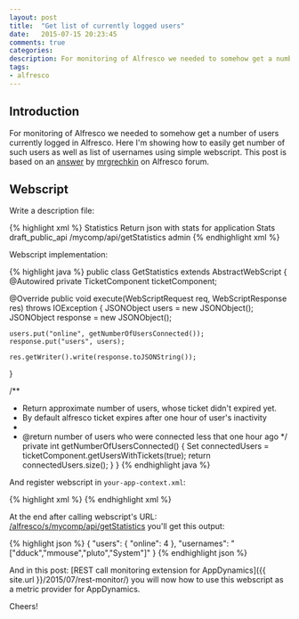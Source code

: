```yaml
---
layout: post
title:  "Get list of currently logged users"
date:   2015-07-15 20:23:45
comments: true
categories:
description: For monitoring of Alfresco we needed to somehow get a number of users currently logged in Alfresco. Here I'm showing how to easily get number of such users as well as list of usernames using simple webscript.
tags: 
- alfresco
---
```


## Introduction

For monitoring of Alfresco we needed to somehow get a number of users currently logged in Alfresco. Here I'm showing how to easily get number of such users as well as list of usernames using simple webscript. This post is based on an [answer](https://forums.alfresco.com/comment/77448#comment-77448) by [mrgrechkin](https://forums.alfresco.com/users/mrgrechkinn) on Alfresco forum.

## Webscript

Write a description file: 

{% highlight xml %}
<webscript>
  <shortname>Statistics</shortname>
  <description>
    Return json with stats for application
  </description>
  <format default="json"/>
  <family>Stats</family>
  <lifecycle>draft_public_api</lifecycle>
  <url>/mycomp/api/getStatistics</url>
  <authentication>admin</authentication>
</webscript>
{% endhighlight xml %}

Webscript implementation:

{% highlight java %}
public class GetStatistics extends AbstractWebScript
{
  @Autowired
  private TicketComponent ticketComponent;

  @Override
  public void execute(WebScriptRequest req, WebScriptResponse res) throws IOException
  {
    JSONObject users = new JSONObject();
    JSONObject response = new JSONObject();

    users.put("online", getNumberOfUsersConnected());
    response.put("users", users);

    res.getWriter().write(response.toJSONString());
  }

  /**
   * Return approximate number of users, whose ticket didn't expired yet. 
   * By default alfresco ticket expires after one hour of user's inactivity
   *
   * @return number of users who were connected less that one hour ago
   */
  private int getNumberOfUsersConnected()
  {
    Set<String> connectedUsers = ticketComponent.getUsersWithTickets(true);
    return connectedUsers.size();
  }
}
{% endhighlight java %}

And register webscript in `your-app-context.xml`:

{% highlight xml %}
<bean id="webscript.com.mycomp.myapp.getStatistics.get"
        class="cern.com.mycomp.myapp.webscript.GetStatistics"
        parent="webscript"/>
{% endhighlight xml %}

At the end after calling webscript's URL: [/alfresco/s/mycomp/api/getStatistics](/alfresco/s/mycomp/api/getStatistics) you'll get this output:

{% highlight json %}
{
  "users": {
    "online": 4
  },
  "usernames": "[\"dduck\",\"mmouse\",\"pluto\",\"System\"]"
}
{% endhighlight json %}

And in this post: [REST call monitoring extension for AppDynamics]({{ site.url }}/2015/07/rest-monitor/) you will now how to use this webscript as a metric provider for AppDynamics.

Cheers!